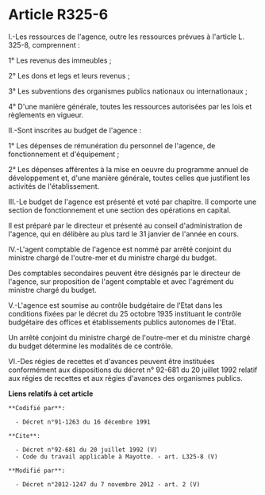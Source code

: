 # Article R325-6

I.-Les ressources de l'agence, outre les ressources prévues à l'article L. 325-8, comprennent : 

1° Les revenus des immeubles ; 

2° Les dons et legs et leurs revenus ; 

3° Les subventions des organismes publics nationaux ou internationaux ; 

4° D'une manière générale, toutes les ressources autorisées par les lois et règlements en vigueur. 

II.-Sont inscrites au budget de l'agence : 

1° Les dépenses de rémunération du personnel de l'agence, de fonctionnement et d'équipement ; 

2° Les dépenses afférentes à la mise en oeuvre du programme annuel de développement et, d'une manière générale, toutes celles
que justifient les activités de l'établissement. 

III.-Le budget de l'agence est présenté et voté par chapitre. Il comporte une section de fonctionnement et une section des
opérations en capital. 

Il est préparé par le directeur et présenté au conseil d'administration de l'agence, qui en délibère au plus tard le 31
janvier de l'année en cours. 

IV.-L'agent comptable de l'agence est nommé par arrêté conjoint du ministre chargé de l'outre-mer et du ministre chargé du
budget. 

Des comptables secondaires peuvent être désignés par le directeur de l'agence, sur proposition de l'agent comptable et avec
l'agrément du ministre chargé du budget. 

V.-L'agence est soumise au contrôle budgétaire de l'Etat dans les conditions fixées par le décret du 25 octobre 1935
instituant le contrôle budgétaire des offices et établissements publics autonomes de l'Etat. 

Un arrêté conjoint du ministre chargé de l'outre-mer et du ministre chargé du budget détermine les modalités de ce contrôle. 

VI.-Des régies de recettes et d'avances peuvent être instituées conformément aux dispositions du décret n° 92-681 du 20
juillet 1992 relatif aux régies de recettes et aux régies d'avances des organismes publics.

**Liens relatifs à cet article**

	**Codifié par**:

	  - Décret n°91-1263 du 16 décembre 1991

	**Cite**:

	  - Décret n°92-681 du 20 juillet 1992 (V)
	  - Code du travail applicable à Mayotte. - art. L325-8 (V)

	**Modifié par**:

	  - Décret n°2012-1247 du 7 novembre 2012 - art. 2 (V)
